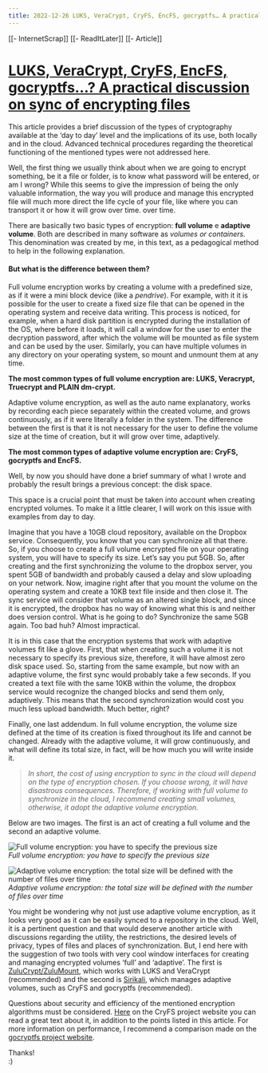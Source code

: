 ```yaml
---
title: 2022-12-26 LUKS, VeraCrypt, CryFS, EncFS, gocryptfs… A practical discussion on sync of encrypting files
---
```




[[- InternetScrap]]
[[- ReadItLater]] [[- Article]]

# [LUKS, VeraCrypt, CryFS, EncFS, gocryptfs…? A practical discussion on sync of encrypting files](https://marllus.com/en/technology/2020/06/15/sync-cripto)

This article provides a brief discussion of the types of cryptography available at the ‘day to day’ level and the implications of its use, both locally and in the cloud. Advanced technical procedures regarding the theoretical functioning of the mentioned types were not addressed here.

Well, the first thing we usually think about when we are going to encrypt something, be it a file or folder, is to know what password will be entered, or am I wrong? While this seems to give the impression of being the only valuable information, the way you will produce and manage this encrypted file will much more direct the life cycle of your file, like where you can transport it or how it will grow over time. over time.

There are basically two basic types of encryption: **full volume** e **adaptive volume**. Both are described in many software as *volumes or containers.* This denomination was created by me, in this text, as a pedagogical method to help in the following explanation.

#### But what is the difference between them?

Full volume encryption works by creating a volume with a predefined size, as if it were a mini block device (like a *pendrive*). For example, with it it is possible for the user to create a fixed size file that can be opened in the operating system and receive data writing. This process is noticed, for example, when a hard disk partition is encrypted during the installation of the OS, where before it loads, it will call a window for the user to enter the decryption password, after which the volume will be mounted as file system and can be used by the user. Similarly, you can have multiple volumes in any directory on your operating system, so mount and unmount them at any time.

**The most common types of full volume encryption are: LUKS, Veracrypt, Truecrypt and PLAIN dm-crypt.**

Adaptive volume encryption, as well as the auto name explanatory, works by recording each piece separately within the created volume, and grows continuously, as if it were literally a folder in the system. The difference between the first is that it is not necessary for the user to define the volume size at the time of creation, but it will grow over time, adaptively.

**The most common types of adaptive volume encryption are: CryFS, gocryptfs and EncFS.**

Well, by now you should have done a brief summary of what I wrote and probably the result brings a previous concept: the disk space.

This space is a crucial point that must be taken into account when creating encrypted volumes. To make it a little clearer, I will work on this issue with examples from day to day.

Imagine that you have a 10GB cloud repository, available on the Dropbox service. Consequently, you know that you can synchronize all that there. So, if you choose to create a full volume encrypted file on your operating system, you will have to specify its size. Let’s say you put 5GB. So, after creating and the first synchronizing the volume to the dropbox server, you spent 5GB of bandwidth and probably caused a delay and slow uploading on your network. Now, imagine right after that you mount the volume on the operating system and create a 10KB text file inside and then close it. The sync service will consider that volume as an altered single block, and since it is encrypted, the dropbox has no way of knowing what this is and neither does version control. What is he going to do? Synchronize the same 5GB again. Too bad huh? Almost impractical.

It is in this case that the encryption systems that work with adaptive volumes fit like a glove. First, that when creating such a volume it is not necessary to specify its previous size, therefore, it will have almost zero disk space used. So, starting from the same example, but now with an adaptive volume, the first sync would probably take a few seconds. If you created a text file with the same 10KB within the volume, the dropbox service would recognize the changed blocks and send them only, adaptively. This means that the second synchronization would cost you much less upload bandwidth. Much better, right?

Finally, one last addendum. In full volume encryption, the volume size defined at the time of its creation is fixed throughout its life and cannot be changed. Already with the adaptive volume, it will grow continuously, and what will define its total size, in fact, will be how much you will write inside it.

> *In short, the cost of using encryption to sync in the cloud will depend on the type of encryption chosen. If you choose wrong, it will have disastrous consequences. Therefore, if working with full volume to synchronize in the cloud, I recommend creating small volumes, otherwise, it adopt the adaptive volume encryption.*

Below are two images. The first is an act of creating a full volume and the second an adaptive volume.

![Full volume encryption: you have to specify the previous size](Full%20volume%20encryption%20you%20have%20to%20specify%20the%20previous%20size.jpg)  
*Full volume encryption: you have to specify the previous size*

![Adaptive volume encryption: the total size will be defined with the number of files over time](Adaptive%20volume%20encryption%20the%20total%20size%20will%20be%20defined%20with%20the%20number%20of%20files%20over%20time.jpg)  
*Adaptive volume encryption: the total size will be defined with the number of files over time*

You might be wondering why not just use adaptive volume encryption, as it looks very good as it can be easily synced to a repository in the cloud. Well, it is a pertinent question and that would deserve another article with discussions regarding the utility, the restrictions, the desired levels of privacy, types of files and places of synchronization. But, I end here with the suggestion of two tools with very cool window interfaces for creating and managing encrypted volumes ‘full’ and ‘adaptive’. The first is [ZuluCrypt/ZuluMount](https://mhogomchungu.github.io/zuluCrypt/), which works with LUKS and VeraCrypt (recommended) and the second is [Sirikali](https://mhogomchungu.github.io/sirikali/), which manages adaptive volumes, such as CryFS and gocryptfs (recommended).

Questions about security and efficiency of the mentioned encryption algorithms must be considered. [Here](https://www.cryfs.org/comparison/) on the CryFS project website you can read a great text about it, in addition to the points listed in this article. For more information on performance, I recommend a comparison made on the [gocryptfs project website](https://nuetzlich.net/gocryptfs/comparison/).

Thanks!  
:)